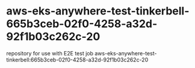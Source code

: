 # aws-eks-anywhere-test-tinkerbell-665b3ceb-02f0-4258-a32d-92f1b03c262c-20
repository for use with E2E test job aws-eks-anywhere-test-tinkerbell:665b3ceb-02f0-4258-a32d-92f1b03c262c-20
